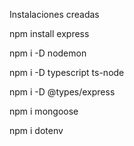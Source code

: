 Instalaciones creadas


npm install express

npm i -D nodemon

npm i -D typescript ts-node

npm i -D @types/express

npm i mongoose

npm i dotenv